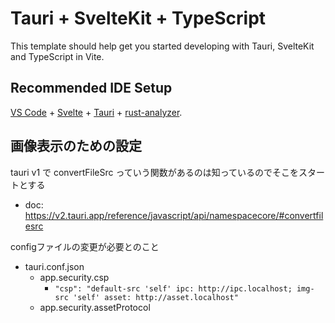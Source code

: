 # Tauri + SvelteKit + TypeScript

This template should help get you started developing with Tauri, SvelteKit and TypeScript in Vite.

## Recommended IDE Setup

[VS Code](https://code.visualstudio.com/) + [Svelte](https://marketplace.visualstudio.com/items?itemName=svelte.svelte-vscode) + [Tauri](https://marketplace.visualstudio.com/items?itemName=tauri-apps.tauri-vscode) + [rust-analyzer](https://marketplace.visualstudio.com/items?itemName=rust-lang.rust-analyzer).

## 画像表示のための設定


tauri v1 で convertFileSrc っていう関数があるのは知っているのでそこをスタートとする

- doc: https://v2.tauri.app/reference/javascript/api/namespacecore/#convertfilesrc

configファイルの変更が必要とのこと

- tauri.conf.json
  - app.security.csp
    - `"csp": "default-src 'self' ipc: http://ipc.localhost; img-src 'self' asset: http://asset.localhost"`
  - app.security.assetProtocol

